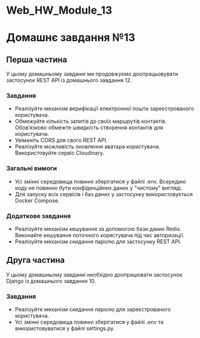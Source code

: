 # Web_HW_Module_13

# Домашнє завдання №13

## Перша частина

У цьому домашньому завданні ми продовжуємо доопрацьовувати застосунок REST API із домашнього завдання 12.

### Завдання

- Реалізуйте механізм верифікації електронної пошти зареєстрованого користувача.
- Обмежуйте кількість запитів до своїх маршрутів контактів. Обов’язково обмежте швидкість створення контактів для користувача.
- Увімкніть CORS для свого REST API.
- Реалізуйте можливість оновлення аватара користувача. Використовуйте сервіс Cloudinary.

### Загальні вимоги

- Усі змінні середовища повинні зберігатися у файлі .env. Всередині коду не повинно бути конфіденційних даних у "чистому" вигляді.
- Для запуску всіх сервісів і баз даних у застосунку використовується Docker Compose.

### Додаткове завдання

- Реалізуйте механізм кешування за допомогою бази даних Redis. Виконайте кешування поточного користувача під час авторизації.
- Реалізуйте механізм скидання паролю для застосунку REST API.

## Друга частина

У цьому домашньому завданні необхідно доопрацювати застосунок Django із домашнього завдання 10.

### Завдання

- Реалізуйте механізм скидання паролю для зареєстрованого користувача.
- Усі змінні середовища повинні зберігатися у файлі .env та використовуватися у файлі settings.py.
